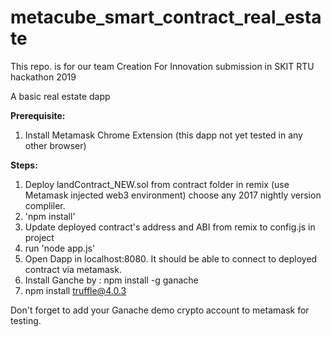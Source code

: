 # metacube_smart_contract_real_estate
This repo. is for our team Creation For Innovation submission in SKIT RTU hackathon 2019


A basic real estate dapp 

**Prerequisite:**   
1. Install Metamask Chrome Extension (this dapp not yet tested in any other browser)  

**Steps:**  
1. Deploy landContract_NEW.sol from contract folder in remix (use Metamask injected web3 environment)  choose any 2017 nightly version compliler.
2. 'npm install'   
3. Update deployed contract's address and ABI from remix to config.js in project  
4. run 'node app.js'  
5. Open Dapp in localhost:8080. It should be able to connect to deployed contract via metamask.  
6. Install Ganche by : npm install -g ganache
7. npm install truffle@4.0.3

Don't forget to add your Ganache demo crypto account to metamask for testing.
